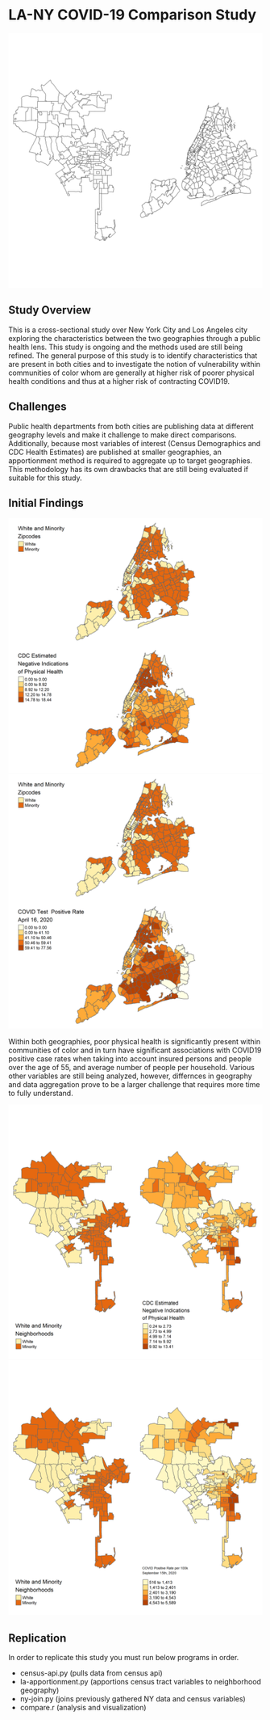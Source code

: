 # LA-NY COVID-19 Comparison Study
![alt text](images/la-ny.png)

## Study Overview
This is a cross-sectional study over New York City and Los Angeles city exploring the characteristics between the two geographies through a public health lens. This study is ongoing and the methods used are still being refined. The general purpose of this study is to identify characteristics that are present in both cities and to investigate the notion of vulnerability within communities of color whom are generally at higher risk of poorer physical health conditions and thus at a higher risk of contracting COVID19.

## Challenges
Public health departments from both cities are publishing data at different geography levels and make it challenge to make direct comparisons. Additionally, because most variables of interest (Census Demographics and CDC Health Estimates) are published at smaller geographies, an apportionment method is required to aggregate up to target geographies. This methodology has its own drawbacks that are still being evaluated if suitable for this study. 

## Initial Findings

![alt text](images/ny-minority-phlth.png)
![alt text](images/ny-minority-covid.png)

Within both geographies, poor physical health is significantly present within communities of color and in turn have significant associations with COVID19 positive case rates when taking into account insured persons and people over the age of 55, and average number of people per household. Various other variables are still being analyzed, however, differnces in geography and data aggregation prove to be a larger challenge that requires more time to fully understand. 

![alt text](images/la-minority-phlth.png)
![alt text](images/la-minority-covid.png)

## Replication

In order to replicate this study you must run below programs in order.

- census-api.py (pulls data from census api)
- la-apportionment.py (apportions census tract variables to neighborhood geography)
- ny-join.py (joins previously gathered NY data and census variables)
- compare.r (analysis and visualization)

